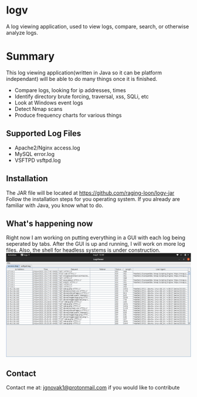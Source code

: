 # logv
A log viewing application, used to view logs, compare, search, or otherwise analyze logs.

# Summary
This log viewing application(written in Java so it can be platform independant) will be able to do many things once it is finished.
  - Compare logs, looking for ip addresses, times
  - Identify directory brute forcing, traversal, xss, SQLi, etc
  - Look at Windows event logs
  - Detect Nmap scans
  - Produce frequency charts for various things

## Supported Log Files
  - Apache2/Nginx access.log
  - MySQL error.log
  - VSFTPD vsftpd.log

## Installation
The JAR file will be located at https://github.com/raging-loon/logv-jar
Follow the installation steps for you operating system. 
If you already are familiar with Java, you know what to do.
## What's happening now
Right now I am working on putting everything in a GUI with each log being seperated by tabs. After the GUI is up and running, I will work on more log files.
Also, the shell for headless systems is under construction.
![](https://github.com/raging-loon/logv/blob/main/screenshots/screenshot1.png)
## Contact
Contact me at: jgnovak1@protonmail.com if you would like to contribute
  